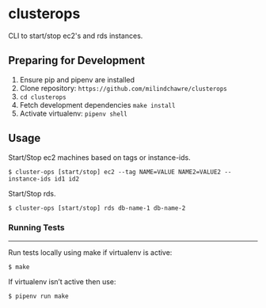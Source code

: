 # clusterops

CLI to start/stop ec2's and rds instances.

Preparing for Development
-------------------------
1. Ensure pip and pipenv are installed
2. Clone repository: `https://github.com/milindchawre/clusterops`
3. `cd clusterops`
4. Fetch development dependencies `make install`
5. Activate virtualenv: `pipenv shell`

Usage
-----
Start/Stop ec2 machines based on tags or instance-ids.
```
$ cluster-ops [start/stop] ec2 --tag NAME=VALUE NAME2=VALUE2 --instance-ids id1 id2
```

Start/Stop rds.
```
$ cluster-ops [start/stop] rds db-name-1 db-name-2
```

### Running Tests
-----------------
Run tests locally using make if virtualenv is active:
```
$ make
```
If virtualenv isn’t active then use:
```
$ pipenv run make
```
